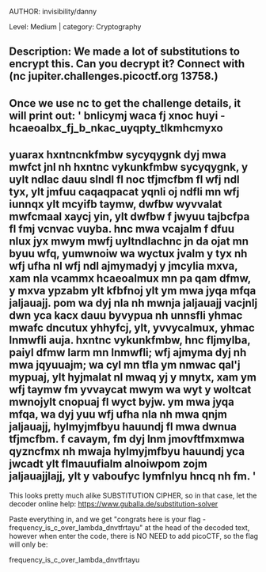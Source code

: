 AUTHOR: invisibility/danny

Level: Medium       |     category: Cryptography

Description:
We made a lot of substitutions to encrypt this. Can you decrypt it? Connect with (nc jupiter.challenges.picoctf.org 13758.)
----------------------------------------------------------------------------------------------------------------------------

Once we use nc to get the challenge details, it will print out:
'
bnlicymj waca fj xnoc huyi - hcaeoalbx_fj_b_nkac_uyqpty_tlkmhcmyxo
-------------------------------------------------------------------------------
yuarax hxntncnkfmbw sycyqygnk dyj mwa mwfct jnl nh hxntnc vykunkfmbw sycyqygnk, y uylt ndlac dauu slndl fl noc tfjmcfbm fl wfj ndl tyx, ylt jmfuu caqaqpacat yqnli oj ndfli mn wfj iunnqx ylt mcyifb taymw, dwfbw wyvvalat mwfcmaal xaycj yin, ylt dwfbw f jwyuu tajbcfpa fl fmj vcnvac vuyba. hnc mwa vcajalm f dfuu nlux jyx mwym mwfj uyltndlachnc jn da ojat mn byuu wfq, yumwnoiw wa wyctux jvalm y tyx nh wfj ufha nl wfj ndl ajmymadyj y jmcylia mxva, xam nla vcammx hcaeoalmux mn pa qam dfmw, y mxva ypzabm ylt kfbfnoj ylt ym mwa jyqa mfqa jaljauajj. pom wa dyj nla nh mwnja jaljauajj vacjnlj dwn yca kacx dauu byvypua nh unnsfli yhmac mwafc dncutux yhhyfcj, ylt, yvvycalmux, yhmac lnmwfli auja. hxntnc vykunkfmbw, hnc fljmylba, paiyl dfmw larm mn lnmwfli; wfj ajmyma dyj nh mwa jqyuuajm; wa cyl mn tfla ym nmwac qal'j mypuaj, ylt hyjmalat nl mwaq yj y mnytx, xam ym wfj taymw fm yvvaycat mwym wa wyt y woltcat mwnojylt cnopuaj fl wyct byjw. ym mwa jyqa mfqa, wa dyj yuu wfj ufha nla nh mwa qnjm jaljauajj, hylmyjmfbyu hauundj fl mwa dwnua tfjmcfbm. f cavaym, fm dyj lnm jmovftfmxmwa qyzncfmx nh mwaja hylmyjmfbyu hauundj yca jwcadt ylt flmauufialm alnoiwpom zojm jaljauajjlajj, ylt y vaboufyc lymfnlyu hncq nh fm.
'
-----------------------------------------------------------------------------------------------------------------------------------

This looks pretty much alike SUBSTITUTION CIPHER, so in that case, let the decoder online help: 
https://www.guballa.de/substitution-solver

Paste everything in, and we get "congrats here is your flag - frequency_is_c_over_lambda_dnvtfrtayu" at the head of the decoded text, however when enter the code, there is NO NEED to add picoCTF, so the flag will only be:

frequency_is_c_over_lambda_dnvtfrtayu